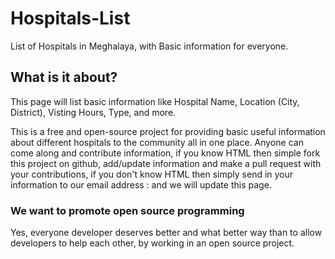 # Hospitals-List
List of Hospitals in Meghalaya, with Basic information for everyone. 

## What is it about?
This page will list basic information like 
Hospital Name, Location (City, District), Visting Hours, Type, and more.

This is a free and open-source project for providing basic useful information about different hospitals to the community all in one place. Anyone can come along and contribute information, if you know HTML then simple fork this project on github, add/update information and make a pull request with your contributions, if you don't know HTML then simply send in your information to our email address : and we will update this page.

### We want to promote open source programming 
Yes, everyone developer deserves better and what better way than to allow developers to help each other, by working in an open source project.




